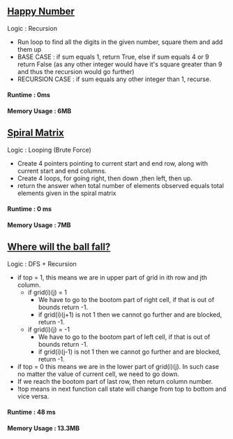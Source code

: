 ## [Happy Number](https://leetcode.com/problems/happy-number/)
Logic : Recursion
- Run loop to find all the digits in the given number, square them and add them up
- BASE CASE : if sum equals 1, return True, else if sum equals 4 or 9 return False (as any other integer would have it's square greater than 9 and thus the recursion would go further)
- RECURSION CASE : if sum equals any other integer than 1, recurse.

#### Runtime : 0ms
#### Memory Usage : 6MB

## [Spiral Matrix](https://leetcode.com/problems/spiral-matrix/)
Logic : Looping (Brute Force)
- Create 4 pointers pointing to current start and end row, along with current start and end columns.
- Create 4 loops, for going right, then down ,then left, then up.
- return the answer when total number of elements observed equals total elements given in the spiral matrix

#### Runtime : 0 ms
#### Memory Usage : 7MB

## [Where will the ball fall?](https://leetcode.com/problems/where-will-the-ball-fall/)
Logic : DFS + Recursion
- if top = 1, this means we are in upper part of grid in ith row and jth column.
	- if grid(i)(j) = 1
		- We have to go to the bootom part of right cell, if that is out of bounds return -1.
		- if grid(i)(j+1) is not 1 then we cannot go further and are blocked, return -1.
	- if grid(i)(j) = -1
		- We have to go to the bootom part of left cell, if that is out of bounds return -1.
		- if grid(i)(j-1) is not 1 then we cannot go further and are blocked, return -1.
- if top = 0 this means we are in the lower part of grid(i)(j). In such case no matter the value of current  cell, we need to go down.
- If we reach the bootom part of last row, then return column number.
- !top means in next function call state will change from top to bottom and vice versa.

#### Runtime : 48 ms
#### Memory Usage : 13.3MB